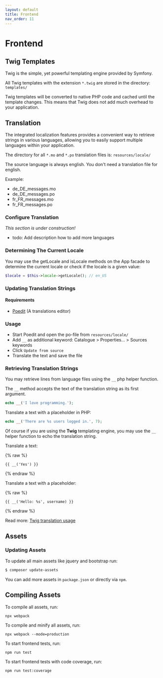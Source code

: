 ```yaml
---
layout: default
title: Frontend
nav_order: 11
---
```


# Frontend

## Twig Templates

Twig is the simple, yet powerful templating engine provided by Symfony. 

All Twig templates with the extension `*.twig` are stored in the directory: `templates/`

Twig templates will be converted to native PHP code and cached until the template changes. 
This means that Twig does not add much overhead to your application.

## Translation

The integrated localization features provides a convenient way to retrieve strings 
in various languages, allowing you to easily support multiple languages within 
your application. 

The directory for all `*.mo` and `*.po` translation files is: `resources/locale/`

The source language is always english. You don't need a translation file for english.

Example:

* de_DE_messages.mo
* de_DE_messages.po
* fr_FR_messages.mo
* fr_FR_messages.po

### Configure Translation

*This section is under construction!*

* todo: Add description how to add more languages

### Determining The Current Locale

You may use the getLocale and isLocale methods on the App facade to determine 
the current locale or check if the locale is a given value:

```php
$locale = $this->locale->getLocale(); // en_US
```

### Updating Translation Strings

#### Requirements

* [Poedit](https://poedit.net/) (A translations editor)

### Usage

* Start Poedit and open the po-file from `resources/locale/`
* Add `__` as additional keyword: Catalogue > Properties... > Sources keywords
* Click `Update from source`
* Translate the text and save the file

### Retrieving Translation Strings

You may retrieve lines from language files using the `__` php helper function. 

The `__` method accepts the text of the translation string as its first argument. 

```php
echo __('I love programming.');
```

Translate a text with a placeholder in PHP:

```php
echo __('There are %s users logged in.', 7);
```

Of course if you are using the **Twig** templating engine, you may use 
the `__` helper function to echo the translation string.

Translate a text:

{% raw %}
```twig
{{ __('Yes') }}
```
{% endraw %}

Translate a text with a placeholder:

{% raw %}
```twig
{{ __('Hello: %s', username) }}
```
{% endraw %}

Read more: [Twig translation usage](https://github.com/odan/twig-translation#usage)

## Assets

### Updating Assets

To update all main assets like jquery and bootstrap run:

```bash
$ composer update-assets
```

You can add more assets in `package.json` or directly via `npm`.

## Compiling Assets

To compile all assets, run:

```
npx webpack
```

To compile and minify all assets, run:

```
npx webpack --mode=production
```

To start frontend tests, run:

```
npm run test
```

To start frontend tests with code coverage, run:

```
npm run test:coverage
```
